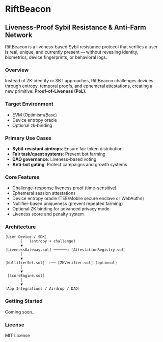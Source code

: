 # RiftBeacon

## Liveness-Proof Sybil Resistance & Anti-Farm Network

RiftBeacon is a liveness-based Sybil resistance protocol that verifies a user is real, unique, and currently present — without revealing identity, biometrics, device fingerprints, or behavioral logs.

### Overview

Instead of ZK-identity or SBT approaches, RiftBeacon challenges devices through entropy, temporal proofs, and ephemeral attestations, creating a new primitive: **Proof-of-Liveness (PoL)**.

### Target Environment

- EVM (Optimism/Base)
- Device entropy oracle
- Optional zk-binding

### Primary Use Cases

- **Sybil-resistant airdrops**: Ensure fair token distribution
- **Fair task/quest systems**: Prevent bot farming
- **DAO governance**: Liveness-based voting
- **Anti-bot gating**: Protect campaigns and growth systems

### Core Features

- Challenge–response liveness proof (time-sensitive)
- Ephemeral session attestations
- Device entropy oracle (TEE/Mobile secure enclave or WebAuthn)
- Nullifier-based uniqueness (prevent repeated farming)
- Optional ZK binding for advanced privacy mode
- Liveness score and penalty system

### Architecture

```
[User Device / SDK]
       │   (entropy + challenge)
       ▼
[LivenessGateway.sol] ──────→ [AttestationRegistry.sol]
       │
       ▼
[NullifierSet.sol]  ←── [ZKVerifier.sol] (optional)
       │
       ▼
 [ScoreEngine.sol]
       │
       ▼
[App Integrations / Airdrop / DAO]
```

### Getting Started

Coming soon...

### License

MIT License

